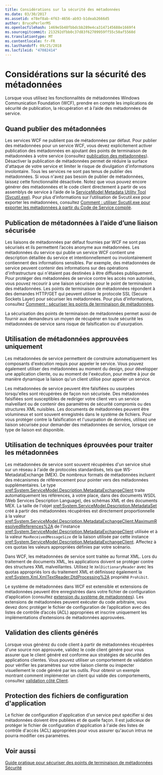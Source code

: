 ```yaml
---
title: Considérations sur la sécurité des métadonnées
ms.date: 03/30/2017
ms.assetid: e78ef8ab-4f63-4656-ab93-b1deab2666d5
author: BrucePerlerMS
ms.openlocfilehash: 1469e5b48fbbdcbb289e4ca3147145688e1669f4
ms.sourcegitcommit: 213292dfbb0c37d83f62709959ff55c50af5560d
ms.translationtype: MT
ms.contentlocale: fr-FR
ms.lasthandoff: 09/25/2018
ms.locfileid: "47082414"
---
```

# <a name="security-considerations-with-metadata"></a>Considérations sur la sécurité des métadonnées
Lorsque vous utilisez les fonctionnalités de métadonnées Windows Communication Foundation (WCF), prendre en compte les implications de sécurité de publication, la récupération et à l’aide des métadonnées de service.  
  
## <a name="when-to-publish-metadata"></a>Quand publier des métadonnées  
 Les services WCF ne publient pas de métadonnées par défaut. Pour publier des métadonnées pour un service WCF, vous devez explicitement activer publication des métadonnées en ajoutant des points de terminaison de métadonnées à votre service (consultez [publication des métadonnées](../../../../docs/framework/wcf/feature-details/publishing-metadata.md)). Désactiver la publication de métadonnées permet de réduire la surface d'attaque de votre service et limiter le risque de divulgation d'informations involontaire. Tous les services ne sont pas tenus de publier des métadonnées. Si vous n'avez pas besoin de publier de métadonnées, laissez cette fonctionnalité désactivée. Notez que vous pouvez encore générer des métadonnées et le code client directement à partir de vos assemblys de service à l’aide de la [ServiceModel Metadata Utility Tool (Svcutil.exe)](../../../../docs/framework/wcf/servicemodel-metadata-utility-tool-svcutil-exe.md). Pour plus d’informations sur l’utilisation de Svcutil.exe pour exporter les métadonnées, consultez [Comment : utiliser Svcutil.exe pour exporter les métadonnées à partir du Code de Service compilé](../../../../docs/framework/wcf/feature-details/how-to-use-svcutil-exe-to-export-metadata-from-compiled-service-code.md).  
  
## <a name="publishing-metadata-using-a-secure-binding"></a>Publication de métadonnées à l’aide d’une liaison sécurisée  
 Les liaisons de métadonnées par défaut fournies par WCF ne sont pas sécurisés et ils permettent l’accès anonyme aux métadonnées. Les métadonnées du service qui publie un service WCF contient une description détaillée du service et intentionnellement ou involontairement contiennent des informations sensibles. Par exemple, des métadonnées de service peuvent contenir des informations sur des opérations d'infrastructure qui n'étaient pas destinées à être diffusées publiquement. Pour protéger des métadonnées de service contre les accès non autorisés, vous pouvez recourir à une liaison sécurisée pour le point de terminaison des métadonnées. Les points de terminaison de métadonnées répondent à des demandes HTTP/GET qui peuvent utiliser le protocole SSL (Secure Sockets Layer) pour sécuriser les métadonnées. Pour plus d’informations, consultez [Comment : sécuriser les points de terminaison de métadonnées](../../../../docs/framework/wcf/feature-details/how-to-secure-metadata-endpoints.md).  
  
 La sécurisation des points de terminaison de métadonnées permet aussi de fournir aux demandeurs un moyen de récupérer en toute sécurité les métadonnées de service sans risque de falsification ou d'usurpation.  
  
## <a name="using-only-trusted-metadata"></a>Utilisation de métadonnées approuvées uniquement  
 Les métadonnées de service permettent de construire automatiquement les composants d'exécution requis pour appeler le service. Vous pouvez également utiliser des métadonnées au moment du design, pour développer une application cliente, ou au moment de l'exécution, pour mettre à jour de manière dynamique la liaison qu'un client utilise pour appeler un service.  
  
 Les métadonnées de service peuvent être falsifiées ou usurpées lorsqu'elles sont récupérées de façon non sécurisée. Des métadonnées falsifiées sont susceptibles de rediriger votre client vers un service malveillant ou de contenir des paramètres de sécurité compromis ou des structures XML nuisibles. Les documents de métadonnées peuvent être volumineux et sont souvent enregistrés dans le système de fichiers. Pour vous protéger contre la falsification et l'usurpation de données, utilisez une liaison sécurisée pour demander des métadonnées de service, lorsque ce type de liaison est disponible.  
  
## <a name="using-safe-techniques-for-processing-metadata"></a>Utilisation de techniques éprouvées pour traiter les métadonnées  
 Les métadonnées de service sont souvent récupérées d'un service situé sur un réseau à l'aide de protocoles standardisés, tels que WS-MetadataExchange (MEX). De nombreux formats de métadonnées incluent des mécanismes de référencement pour pointer vers des métadonnées supplémentaires. Le type <xref:System.ServiceModel.Description.MetadataExchangeClient> traite automatiquement les références, à votre place, dans des documents WSDL (Web Services Description Language), des schémas XML et des documents MEX. La taille de l'objet <xref:System.ServiceModel.Description.MetadataSet> créé à partir des métadonnées récupérées est directement proportionnelle à la valeur <xref:System.ServiceModel.Description.MetadataExchangeClient.MaximumResolvedReferences%2A> de l'instance <xref:System.ServiceModel.Description.MetadataExchangeClient> utilisée et à la valeur `MaxReceivedMessageSize` de la liaison utilisée par cette instance <xref:System.ServiceModel.Description.MetadataExchangeClient>. Affectez à ces quotas les valeurs appropriées définies par votre scénario.  
  
 Dans WCF, les métadonnées de service sont traitée au format XML. Lors du traitement de documents XML, les applications doivent se protéger contre des structures XML malveillantes. Utilisez le `XmlDictionaryReader` avec les quotas appropriés lors du traitement XML et définissez également la <xref:System.Xml.XmlTextReader.DtdProcessing%2A> propriété `Prohibit`.  
  
 Le système de métadonnées dans WCF est extensible et extensions de métadonnées peuvent être enregistrées dans votre fichier de configuration d’application (consultez [extension du système de métadonnées](../../../../docs/framework/wcf/extending/extending-the-metadata-system.md)). Les extensions de métadonnées peuvent exécuter du code arbitraire, vous devez donc protéger le fichier de configuration de l’application avec des listes de contrôle d’accès (ACL) appropriées et inscrire uniquement les implémentations d’extensions de métadonnées approuvées.  
  
## <a name="validating-generated-clients"></a>Validation des clients générés  
 Lorsque vous générez du code client à partir de métadonnées récupérées d'une source non approuvée, validez le code client généré pour vous assurer que le client généré est conforme aux stratégies de sécurité des applications clientes. Vous pouvez utiliser un comportement de validation pour vérifier les paramètres sur votre liaison cliente ou inspecter visuellement le code généré par les outils. Pour obtenir un exemple montrant comment implémenter un client qui valide des comportements, consultez [validation côté Client](../../../../docs/framework/wcf/samples/client-validation.md).  
  
## <a name="protecting-application-configuration-files"></a>Protection des fichiers de configuration d'application  
 Le fichier de configuration d'application d'un service peut spécifier si des métadonnées doivent être publiées et de quelle façon. Il est judicieux de protéger le fichier de configuration d'application à l'aide des listes de contrôle d'accès (ACL) appropriées pour vous assurer qu'aucun intrus ne pourra modifier ces paramètres.  
  
## <a name="see-also"></a>Voir aussi  
 [Guide pratique pour sécuriser des points de terminaison de métadonnées](../../../../docs/framework/wcf/feature-details/how-to-secure-metadata-endpoints.md)  
 [Sécurité](../../../../docs/framework/wcf/feature-details/security.md)
